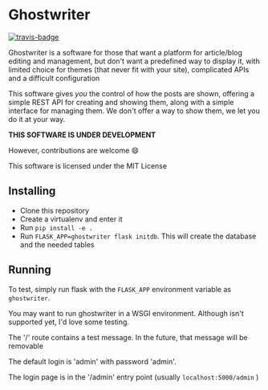 # Ghostwriter

[![travis-badge](https://api.travis-ci.org/arthurmco/ghostwriter.svg?branch=master)](https://travis-ci.org/arthurmco/ghostwriter)
        
Ghostwriter is a software for those that want a platform for article/blog 
editing and management, but don't want a predefined way to display it, 
with limited choice for themes (that never fit with your site), complicated
APIs and a difficult configuration

This software gives *you* the control of how the posts are shown, offering
a simple REST API for creating and showing them, along with a simple interface 
for managing them. We don't offer a way to show them, we let you do it at
your way.

**THIS SOFTWARE IS UNDER DEVELOPMENT**

However, contributions are welcome :smile:

This software is licensed under the MIT License

## Installing

 - Clone this repository
 - Create a virtualenv and enter it
 - Run `pip install -e . `
 - Run `FLASK_APP=ghostwriter flask initdb`. This will create the database and 
   the needed tables

## Running

To test, simply run flask with the `FLASK_APP` environment variable as `ghostwriter`. 

You may want to run ghostwriter in a WSGI environment. Although isn't supported yet, I'd love some testing.

The '/' route contains a test message. In the future, that message will be removable

The default login is 'admin' with password 'admin'. 

The login page is in the '/admin' entry point (usually `localhost:5000/admin` )
